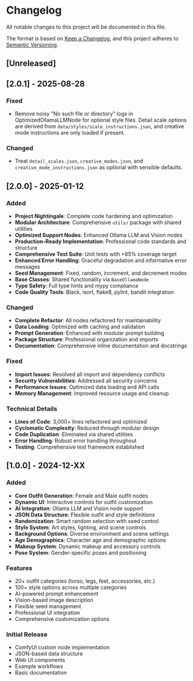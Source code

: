 # Changelog

All notable changes to this project will be documented in this file.

The format is based on [Keep a Changelog](https://keepachangelog.com/en/1.0.0/),
and this project adheres to [Semantic Versioning](https://semver.org/spec/v2.0.0.html).

## [Unreleased]


## [2.0.1] - 2025-08-28

### Fixed
- Remove noisy "No such file or directory" logs in OptimizedOllamaLLMNode for optional style files. Detail scale options are derived from `data/styles/scale_instructions.json`, and creative mode instructions are only loaded if present.

### Changed
- Treat `detail_scales.json`, `creative_modes.json`, and `creative_mode_instructions.json` as optional with sensible defaults.

## [2.0.0] - 2025-01-12

### Added
- **Project Nightingale**: Complete code hardening and optimization
- **Modular Architecture**: Comprehensive `utils/` package with shared utilities
- **Optimized Support Nodes**: Enhanced Ollama LLM and Vision nodes
- **Production-Ready Implementation**: Professional code standards and structure
- **Comprehensive Test Suite**: Unit tests with >85% coverage target
- **Enhanced Error Handling**: Graceful degradation and informative error messages
- **Seed Management**: Fixed, random, increment, and decrement modes
- **Base Classes**: Shared functionality via `BaseOllamaNode`
- **Type Safety**: Full type hints and mypy compliance
- **Code Quality Tools**: Black, isort, flake8, pylint, bandit integration

### Changed
- **Complete Refactor**: All nodes refactored for maintainability
- **Data Loading**: Optimized with caching and validation
- **Prompt Generation**: Enhanced with modular prompt building
- **Package Structure**: Professional organization and imports
- **Documentation**: Comprehensive inline documentation and docstrings

### Fixed
- **Import Issues**: Resolved all import and dependency conflicts
- **Security Vulnerabilities**: Addressed all security concerns
- **Performance Issues**: Optimized data loading and API calls
- **Memory Management**: Improved resource usage and cleanup

### Technical Details
- **Lines of Code**: 3,000+ lines refactored and optimized
- **Cyclomatic Complexity**: Reduced through modular design
- **Code Duplication**: Eliminated via shared utilities
- **Error Handling**: Robust error handling throughout
- **Testing**: Comprehensive test framework established

## [1.0.0] - 2024-12-XX

### Added
- **Core Outfit Generation**: Female and Male outfit nodes
- **Dynamic UI**: Interactive controls for outfit customization
- **AI Integration**: Ollama LLM and Vision node support
- **JSON Data Structure**: Flexible outfit and style definitions
- **Randomization**: Smart random selection with seed control
- **Style System**: Art styles, lighting, and scene controls
- **Background Options**: Diverse environment and scene settings
- **Age Demographics**: Character age and demographic options
- **Makeup System**: Dynamic makeup and accessory controls
- **Pose System**: Gender-specific poses and positioning

### Features
- 20+ outfit categories (torso, legs, feet, accessories, etc.)
- 100+ style options across multiple categories
- AI-powered prompt enhancement
- Vision-based image description
- Flexible seed management
- Professional UI integration
- Comprehensive customization options

### Initial Release
- ComfyUI custom node implementation
- JSON-based data structure
- Web UI components
- Example workflows
- Basic documentation
